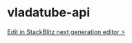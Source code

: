# vladatube-api

[Edit in StackBlitz next generation editor ⚡️](https://stackblitz.com/~/github.com/Murfi75/vladatube-api)